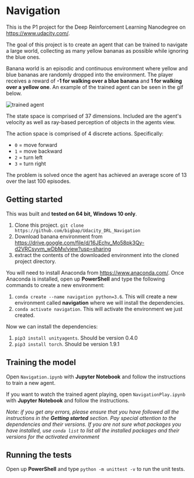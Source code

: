 # Navigation
This is the P1 project for the Deep Reinforcement Learning Nanodegree on https://www.udacity.com/.

The goal of this project is to create an agent that can be trained to navigate a large world, collecting as many yellow bananas as possible while ignoring the blue ones.

Banana world is an episodic and continuous environment where yellow and blue bananas are randomly dropped into the environment. The player receives a reward of **-1 for walking over a blue banana** and **1 for walking over a yellow one**. An example of the trained agent can be seen in the gif below.

![trained agent](https://i.imgur.com/0JG7ud8.gif)

The state space is comprised of 37 dimensions. Included are the agent's velocity as well as ray-based perception of objects in the agents view.

The action space is comprised of 4 discrete actions. Specifically:
 - `0` = move forward
 - `1` = move backward
 - `2` = turn left
 - `3` = turn right

The problem is solved once the agent has achieved an average score of 13 over the last 100 episodes.

## Getting started
This was built and **tested on 64 bit, Windows 10 only**.

 1. Clone this project. `git clone https://github.com/bigbap/Udacity_DRL_Navigation`
 2. Download banana environment from https://drive.google.com/file/d/16JEchv_Mo58pk3Qy-d2VRCsyvm_wDbMv/view?usp=sharing
 3. extract the contents of the downloaded environment into the cloned project directory.

You will need to install Anaconda from https://www.anaconda.com/. Once Anaconda is installed, open up **PowerShell** and type the following commands to create a new environment:

 1. `conda create --name navigation python=3.6`. This will create a new environment called **navigation** where we will install the dependencies.
 2. `conda activate navigation`. This will activate the environment we just created.

Now we can install the dependencies:

 1. `pip3 install unityagents`. Should be version 0.4.0
 2. `pip3 install torch`. Should be version 1.9.1

## Training the model
Open `Navigation.ipynb` with **Jupyter Notebook** and follow the instructions to train a new agent.

If you want to watch the trained agent playing, open `NavigationPlay.ipynb` with **Jupyter Notebook** and follow the instructions.

*Note: if you get any errors, please ensure that you have followed all the instructions in the **Getting started** section. Pay special attention to the dependencies and their versions. If you are not sure what packages you have installed, use `conda list` to list all the installed packages and their versions for the activated environment*

## Running the tests

Open up **PowerShell** and type `python -m unittest -v` to run the unit tests.